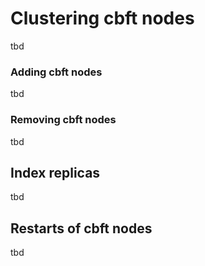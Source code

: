 # Clustering cbft nodes

tbd

### Adding cbft nodes

tbd

### Removing cbft nodes

tbd

## Index replicas

tbd

## Restarts of cbft nodes

tbd

